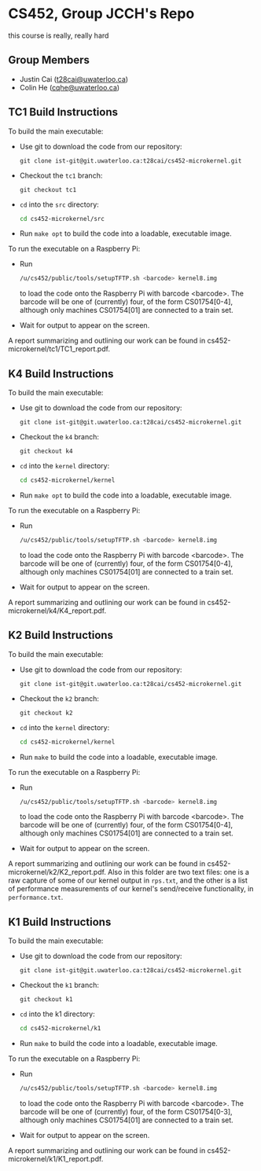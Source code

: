 # CS452, Group JCCH's Repo

this course is really, really hard

## Group Members

* Justin Cai (t28cai@uwaterloo.ca)
* Colin He (cqhe@uwaterloo.ca)

## TC1 Build Instructions

To build the main executable:

* Use git to download the code from our repository:

    ```git
    git clone ist-git@git.uwaterloo.ca:t28cai/cs452-microkernel.git
    ```

* Checkout the `tc1` branch:

    ```git
    git checkout tc1
    ```

* `cd` into the `src` directory:

    ```sh
    cd cs452-microkernel/src
    ```

* Run `make opt` to build the code into a loadable, executable image.

To run the executable on a Raspberry Pi:

* Run

    ```sh
    /u/cs452/public/tools/setupTFTP.sh <barcode> kernel8.img
    ```

    to load the code onto the Raspberry Pi with barcode \<barcode\>. The barcode will be one of (currently) four, of the form CS01754[0-4], although only machines CS01754[01] are connected to a train set.
* Wait for output to appear on the screen.

A report summarizing and outlining our work can be found in cs452-microkernel/tc1/TC1_report.pdf.

## K4 Build Instructions

To build the main executable:

* Use git to download the code from our repository:

    ```git
    git clone ist-git@git.uwaterloo.ca:t28cai/cs452-microkernel.git
    ```

* Checkout the `k4` branch:

    ```git
    git checkout k4
    ```

* `cd` into the `kernel` directory:

    ```sh
    cd cs452-microkernel/kernel
    ```

* Run `make opt` to build the code into a loadable, executable image.

To run the executable on a Raspberry Pi:

* Run

    ```sh
    /u/cs452/public/tools/setupTFTP.sh <barcode> kernel8.img
    ```

    to load the code onto the Raspberry Pi with barcode \<barcode\>. The barcode will be one of (currently) four, of the form CS01754[0-4], although only machines CS01754[01] are connected to a train set.
* Wait for output to appear on the screen.

A report summarizing and outlining our work can be found in cs452-microkernel/k4/K4_report.pdf.

## K2 Build Instructions

To build the main executable:

* Use git to download the code from our repository:

    ```git
    git clone ist-git@git.uwaterloo.ca:t28cai/cs452-microkernel.git
    ```

* Checkout the `k2` branch:

    ```git
    git checkout k2
    ```

* `cd` into the `kernel` directory:

    ```sh
    cd cs452-microkernel/kernel
    ```

* Run `make` to build the code into a loadable, executable image.

To run the executable on a Raspberry Pi:

* Run

    ```sh
    /u/cs452/public/tools/setupTFTP.sh <barcode> kernel8.img
    ```

    to load the code onto the Raspberry Pi with barcode \<barcode\>. The barcode will be one of (currently) four, of the form CS01754[0-4], although only machines CS01754[01] are connected to a train set.
* Wait for output to appear on the screen.

A report summarizing and outlining our work can be found in cs452-microkernel/k2/K2_report.pdf. Also in this folder are two text files: one is a raw capture of some of our kernel output in `rps.txt`, and the other is a list of performance measurements of our kernel's send/receive functionality, in `performance.txt`.

## K1 Build Instructions

To build the main executable:

* Use git to download the code from our repository:

    ```git
    git clone ist-git@git.uwaterloo.ca:t28cai/cs452-microkernel.git
    ```

* Checkout the `k1` branch:

    ```git
    git checkout k1
    ```

* `cd` into the k1 directory:

    ```sh
    cd cs452-microkernel/k1
    ```

* Run `make` to build the code into a loadable, executable image.

To run the executable on a Raspberry Pi:

* Run

    ```sh
    /u/cs452/public/tools/setupTFTP.sh <barcode> kernel8.img
    ```

    to load the code onto the Raspberry Pi with barcode \<barcode\>. The barcode will be one of (currently) four, of the form CS01754[0-3], although only machines CS01754[01] are connected to a train set.
* Wait for output to appear on the screen.

A report summarizing and outlining our work can be found in cs452-microkernel/k1/K1_report.pdf.
